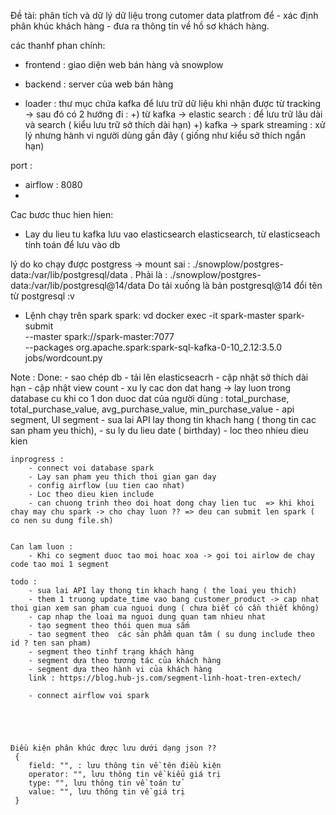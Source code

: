 
Đề tài: phân tích và dữ lý dữ liệu trong cutomer data platfrom để 
    - xác định phân khúc khách hàng
    - đưa ra thông tin về hồ sơ khách hàng.

các thanhf phan chính:
- frontend : giao diện web bán hàng và snowplow
- backend : server của web bán hàng

- loader : thư mục chứa kafka để lưu trữ dữ liệu khi nhận được từ tracking
        -> sau đó có 2 hướng đi :
            +) từ kafka -> elastic search : để lưu trữ lâu dài và search ( kiểu lưu trữ sở thích dài hạn)
            +) kafka -> spark streaming : xử lý nhưng hành vi người dùng gần đây ( giống như kiểu sở thích ngắn hạn)

port :
- airflow : 8080
- 


Cac bươc thuc hien hien:
- Lay du lieu tu kafka lưu vao elasticsearch elasticsearch, từ elasticseach tính toán để lưu vào db

lý do ko chạy được postgress -> mount sai : ./snowplow/postgres-data:/var/lib/postgresql/data .
 Phải là : ./snowplow/postgres-data:/var/lib/postgresql@14/data
 Do tải xuống là bản postgresql@14 đổi tên từ postgresql :v

- Lệnh chạy trên spark spark: vd
    docker exec -it spark-master spark-submit \
    --master spark://spark-master:7077 \
    --packages org.apache.spark:spark-sql-kafka-0-10_2.12:3.5.0 jobs/wordcount.py


Note :
    Done:
        - sao chép db
        - tải lên elasticseacrh
        - cập nhật sở thích dài hạn
        - cập nhật view count
        - xu ly cac don dat hang -> lay luon trong database cu khi co 1 don duoc dat của người dùng : total_purchase, total_purchase_value, avg_purchase_value, min_purchase_value
        - api segment, UI segment
        - sua lai API lay thong tin khach hang ( thong tin cac san pham yeu thich),
        - su ly du lieu date ( birthday)
        - loc theo nhieu dieu kien

    inprogress :     
        - connect voi database spark
        - Lay san pham yeu thich thoi gian gan day
        - config airflow (uu tien cao nhat) 
        - Loc theo dieu kien include
        - can chuong trinh theo doi hoat dong chay lien tuc  => khi khoi chay may chu spark -> cho chay luon ?? => deu can submit len spark ( co nen su dung file.sh)
        
        
    Can lam luon :
        - Khi co segment duoc tao moi hoac xoa -> goi toi airlow de chay code tao moi 1 segment

    todo :
        - sua lai API lay thong tin khach hang ( the loai yeu thich)
        - them 1 truong update_time vao bang customer_product -> cap nhat thoi gian xem san pham cua nguoi dung ( chưa biết có cần thiết không)
        - cap nhap the loai ma nguoi dung quan tam nhieu nhat
        - tạo segment theo thói quen mua sắm
        - tao segment theo  các sản phẩm quan tâm ( su dung include theo id ? ten san pham)
        - segment theo tinhf trạng khách hàng
        - segment dựa theo tương tác của khách hàng 
        - segment dựa theo hành vi của khách hàng
        link : https://blog.hub-js.com/segment-linh-hoat-tren-extech/

        - connect airflow voi spark

       

  

    Điều kiện phân khúc được lưu dưới dạng json ??
     {
        field: "", : lưu thông tin về tên điều kiện 
        operator: "", lưu thông tin về kiểu giá trị 
        type: "", lưu thông tin về toán tử
        value: "", lưu thông tin về giá trị
     }
